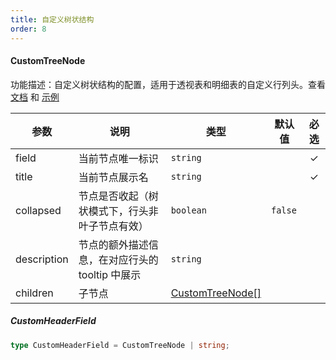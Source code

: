 ```yaml
---
title: 自定义树状结构
order: 8
---
```


#### CustomTreeNode

功能描述：自定义树状结构的配置，适用于透视表和明细表的自定义行列头。查看 [文档](/manual/advanced/custom/custom-header) 和 [示例](/examples/layout/custom-header-group/#custom-pivot-row-header)

| 参数 | 说明 | 类型 | 默认值 | 必选  |
| --- | --- | --- | --- | :-:  |
| field | 当前节点唯一标识 | `string` |    | ✓ |
| title | 当前节点展示名 | `string` |    | ✓ |
| collapsed | 节点是否收起（树状模式下，行头非叶子节点有效） | `boolean` |  `false`  |  |
| description | 节点的额外描述信息，在对应行头的 tooltip 中展示 | `string` |    |  |
| children | 子节点 | [CustomTreeNode[]](#customtreenode) |    |  |

##### CustomHeaderField

```ts
type CustomHeaderField = CustomTreeNode | string;
```
